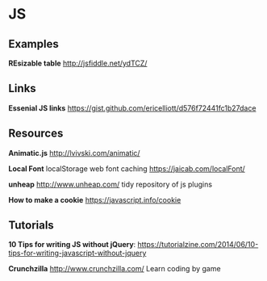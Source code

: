 # JS
## Examples
**REsizable table** http://jsfiddle.net/ydTCZ/

## Links
**Essenial JS links** https://gist.github.com/ericelliott/d576f72441fc1b27dace

## Resources
**Animatic.js** http://lvivski.com/animatic/

**Local Font** localStorage web font caching https://jaicab.com/localFont/

**unheap** http://www.unheap.com/ tidy repository of js plugins

**How to make a cookie** https://javascript.info/cookie

## Tutorials
**10 Tips for writing JS without jQuery**: https://tutorialzine.com/2014/06/10-tips-for-writing-javascript-without-jquery

**Crunchzilla** http://www.crunchzilla.com/ Learn coding by game

